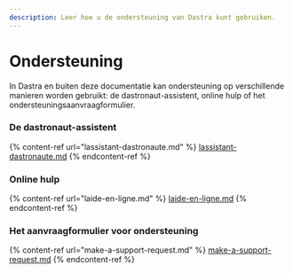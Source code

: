 ```yaml
---
description: Leer hoe u de ondersteuning van Dastra kunt gebruiken.
---
```


# Ondersteuning

In Dastra en buiten deze documentatie kan ondersteuning op verschillende manieren worden gebruikt: de dastronaut-assistent, online hulp of het ondersteuningsaanvraagformulier.

### De dastronaut-assistent

{% content-ref url="lassistant-dastronaute.md" %}
[lassistant-dastronaute.md](lassistant-dastronaute.md)
{% endcontent-ref %}

### Online hulp

{% content-ref url="laide-en-ligne.md" %}
[laide-en-ligne.md](laide-en-ligne.md)
{% endcontent-ref %}

### Het aanvraagformulier voor ondersteuning

{% content-ref url="make-a-support-request.md" %}
[make-a-support-request.md](make-a-support-request.md)
{% endcontent-ref %}

